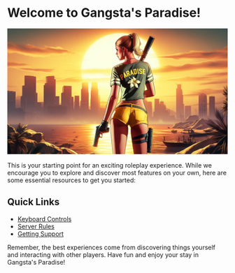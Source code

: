 # Welcome to Gangsta's Paradise!

![](/images/ms16.jpeg)

This is your starting point for an exciting roleplay experience. While we encourage you to explore and discover most features on your own, here are some essential resources to get you started:

## Quick Links
- [Keyboard Controls](./controls.md)
- [Server Rules](./rules.md)
- [Getting Support](./support.md)

Remember, the best experiences come from discovering things yourself and interacting with other players. Have fun and enjoy your stay in Gangsta's Paradise!


